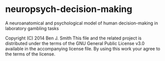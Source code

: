 neuropsych-decision-making
==========================

A neuroanatomical and psychological model of human decision-making in laboratory gambling tasks


Copyright (C) 2014 Ben J. Smith
This file and the related project is distributed under the terms of the GNU General Public License v3.0 available in the accompanying license file.
By using this work your agree to the terms of the license.
